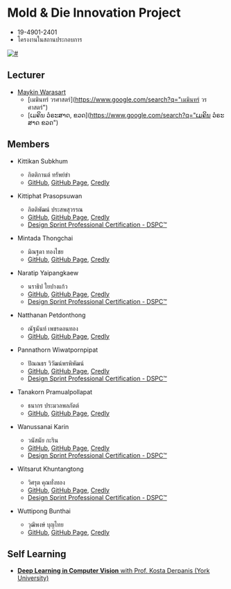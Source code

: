 # Mold & Die Innovation Project 
+ 19-4901-2401
+ โครงงานในสถานประกอบการ

[![#](Opening.png "เปิดคอร์ส")](#)


## Lecturer
+ [Maykin Warasart](https://www.google.com/search?q=Maykin+Warasart)
    + [เมฆินทร์ วรศาสตร์](https://www.google.com/search?q="เมฆินทร์ วรศาสตร์")
    + [ເມຄິນ ວໍຣະສາດ, ຂວດ](https://www.google.com/search?q="ເມຄິນ ວໍຣະສາດ ຂວດ")

## Members
+ Kittikan Subkhum
    + กิตติกานต์ ทรัพย์ขำ
    + [GitHub](https://github.com/Kittikan1810), [GitHub Page](https://Kittikan1810.github.io/), [Credly](https://www.credly.com/users/kittikan)
    
+ Kittiphat Prasopsuwan
    + กิตติพัฒน์ ประสพสุวรรณ
    + [GitHub](https://github.com/aomnutza58), [GitHub Page](https://aomnutza58.github.io/), [Credly](https://www.credly.com/users/kittiphat-prasopsuwan.8329778d)
    + [Design Sprint Professional Certification - DSPC™](https://www.credly.com/badges/eeed2765-5957-4912-9a4b-806d5c0b9ff1)

+ Mintada Thongchai
    + มิณฐดา ทองไชย
    + [GitHub](https://github.com/MinFluk), [GitHub Page](https://minfluk.github.io/), [Credly](https://www.credly.com/users/fluk)
    
+ Naratip Yaipangkaew
    + นราธิป ใยปางแก้ว
    + [GitHub](https://github.com/Mon5te2), [GitHub Page](https://Mon5te2.github.io/), [Credly](https://www.credly.com/users/monster_z)
    + [Design Sprint Professional Certification - DSPC™](https://www.credly.com/badges/fe811bc8-394f-4aa2-aa0f-e3188bbe0c8c)

+ Natthanan Petdonthong
    + ณัฐนันท์ เพชรดอนทอง
    + [GitHub](https://github.com/Natthanan2002), [GitHub Page](https://natthanan2002.github.io/), [Credly](https://www.credly.com/users/natthanan2002)

+ Pannathorn Wiwatpornpipat
    + ปัณณธร วิวัฒน์พรพิพัฒน์
    + [GitHub](https://github.com/Toeng152), [GitHub Page](https://toeng152.github.io/), [Credly](https://www.credly.com/users/12.5186f1e7)
    + [Design Sprint Professional Certification - DSPC™](https://www.credly.com/badges/2c621a87-94bc-4d94-8762-2be8aab8f93d)

+ Tanakorn Pramualpollapat
    + ธนากร ประมวลพลภัตต์
    + [GitHub](https://github.com/tanakorn5670), [GitHub Page](https://tanakorn5670.github.io/), [Credly](https://www.credly.com/users/tanakorn5670)

+ Wanussanai Karin
    + วนัสนัย กะริน
    + [GitHub](https://github.com/freel2545), [GitHub Page](https://freel2545.github.io/), [Credly](https://www.credly.com/users/freel5)
    + [Design Sprint Professional Certification - DSPC™](https://www.credly.com/badges/40e8ccbe-63d6-41cd-9182-aa6b208fa104)

+ Witsarut Khuntangtong
    + วิศรุต คุณทั่งทอง
    + [GitHub](https://github.com/witsarut42), [GitHub Page](https://witsarut42.github.io/), [Credly](https://www.credly.com/users/witsarut-khuntangtong)
    + [Design Sprint Professional Certification - DSPC™](https://www.credly.com/badges/65a4cecb-3b06-4aa6-8e44-4e19450f1b50)

+ Wuttipong Bunthai
    + วุฒิพงษ์ บุญไทย
    + [GitHub](https://github.com/kQx2003), [GitHub Page](https://kqx2003.github.io/), [Credly](https://www.credly.com/users/14-kq)

## Self Learning
+ [**Deep Learning in Computer Vision** with Prof. Kosta Derpanis (York University)](https://www.eecs.yorku.ca/~kosta/Courses/EECS6322/)